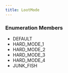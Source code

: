 ```yaml
---
title: LootMode
---
```






### Enumeration Members
- DEFAULT
- HARD\_MODE\_1
- HARD\_MODE\_2
- HARD\_MODE\_3
- HARD\_MODE\_4
- JUNK\_FISH
